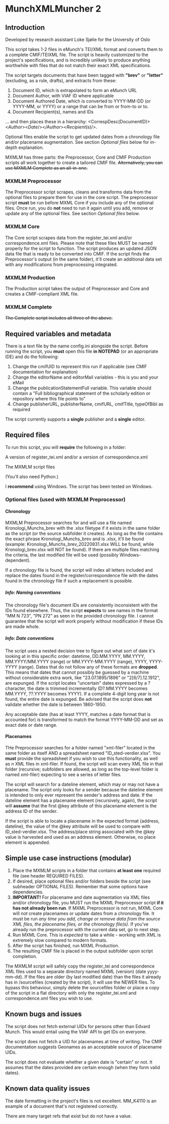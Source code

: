 # MunchXMLMuncher 2
## Introduction
Developed by research assistant Loke Sjølie for the University of Oslo

This script takes 1-2 files in eMunch's TEI/XML format and converts them to a complete CMIF/TEIXML file. The script is heavily customized to the project's specifications, and is incredibly unlikely to produce anything worthwhile with files that do not match their exact XML specifications.

The script targets documents that have been tagged with **"brev"** or **"letter"** (excluding, as a rule, drafts), and extracts from these:
1. Document ID, which is extrapolated to form an eMunch URL
2. Document Author, with VIAF ID where applicable
3. Document Authored Date, which is converted to YYYY-MM-DD (or YYYY-MM, or YYYY) or a range that can be from or from-to or to.
4. Document Recipient(s), names and IDs

... and then places these in a hierarchy: <CorrespDesc(DocumentID)><*Author*><*Date*/><*/Author*><*Recipient*(s)/>.

Optional files enable the script to get updated dates from a chronology file and/or placename augmentation. See section *Optional files* below for in-depth explanation.

MXMLM has three parts: the Preprocessor, Core and CMIF Production scripts all work together to create a tailored CMIF file. ~~Alternatively, you can use MXMLM Complete as an all-in-one.~~

### MXMLM Preprocessor
The Preprocessor script scrapes, cleans and transforms data from the optional files to prepare them for use in the core script. The preprocessor script **must** be run before MXML Core if you include any of the optional files. Once run, you do **not** need to run it again until you add, remove or update any of the optional files. See section *Optional files* below.

### MXMLM Core
The Core script scrapes data from the register_tei.xml and/or correspondence.xml files. Please note that these files MUST be named properly for the script to function. The script produces an updated JSON data file that is ready to be converted into CMIF. If the script finds the Preprocessor's output (in the same folder), it'll create an additional data set with any modifications from preprocessing integrated.

### MXMLM Production
The Production script takes the output of Preprocessor and Core and creates a CMIF-compliant XML file.

### MXMLM Complete
~~The Complete script includes all three of the above.~~

## Required variables and metadata
There is a text file by the name config.ini alongside the script. Before running the script, you **must** open this file **in NOTEPAD** (or an appropriate IDE) and do the following:
1. Change the cmifUID to represent this run if applicable (see CMIF documentation for explanation)
2. Change the editorName and editorMail variables - this is you and your eMail
3. Change the publicationStatementFull variable. This variable should contain a "Full bibliographical statement of the scholarly edition or repository where this file points to"
4. Change publisherURL, publisherName, cmifURL, cmifTitle, typeOfBibl as required

The script currently supports a **single** publisher and a **single** editor.

## Required files
To run this script, you will **require** the following in a folder:

A version of register_tei.xml and/or a version of correspondence.xml

The MXMLM script files

(You'll also need Python.)

I **recommend** using Windows. The script has been tested on Windows.

### Optional files (used with MXMLM Preprocessor)
#### Chronology
MXMLM Preprocessor searches for and will use a file named Kronologi_Munchs_brev with the .xlsx filetype if it exists in the same folder as the script (or the source subfolder it creates). As long as the file contains the exact phrase Kronologi_Munchs_brev and is .xlsx, it'll be found (example: Kronologi_Munchs_brev_20220831.xlsx WILL be found, while Kronologi_brev.xlsx will NOT be found). If there are multiple files matching the criteria, the last modified file will be used (possibly Windows-dependent).

If a chronology file is found, the script will index all letters included and replace the dates found in the register/correspondence file with the dates found in the chronology file if such a replacement is possible.

##### Info: Naming conventions
The chronology file's document IDs are consistently inconsistent with the IDs found elsewhere. Thus, the script **expects** to see names in the format "MM N 723", "PN 272" as seen in the provided chronology file. I cannot guarantee that the script will work properly without modification if these IDs are made whole.

##### Info: Date conventions
The script uses a nested decision tree to figure out what sort of date it's looking at in this specific order: datetime, DD.MM.YYYY, MM.YYYY, MM.YYYY/MM.YYYY (range) or MM.YYYY-MM.YYYY (range), YYYY, YYYY-YYYY (range). Dates that do not follow any of these formats are **dropped**. This means that dates that cannot possibly be guessed by a machine without considerable extra work, like "23.07.1895/1896" or "2[6/7].12.1912", are expunged. If the script locates "uncertain" dates expressed by a ? character, the date is trimmed incrementally (D?.MM.YYYY becomes MM.YYYY, ??.YYYY becomes YYYY). If a complete 4-digit long year is not found, the entire date is expunged. Be advised that the script does **not** validate whether the date is between 1860-1950.

Any acceptable date (has at least YYYY, matches a date format that is accounted for) is transformed to match the format YYYY-MM-DD and set as exact date or date range.

#### Placenames
THe Preprocessor searches for a folder named "xml-filer" located in the same folder as itself AND a spreadsheet named "ID_sted-verdier.xlsx". You **must** provide the spreadsheet if you wish to use this functionality, as well as *n* XML files in xml-filer. If found, the script will scan every XML file in that folder (recursive; subfolders are allowed, as long as the top-level folder is named xml-filer) expecting to see a series of letter files. 

The script will search for a dateline element, which may or may not have a placename. The script only looks for a sender because the dateline element is intended to only ever represent the sender's address and date. If the dateline element has a placename element (recursively, again), the script will **assume** that the first @key attribute of this placename element is the address ID of the sender.

If the script is able to locate a placename in the expected format (address, dateline), the value of the @key attribute will be used to compare with ID_sted-verdier.xlsx. The address/place string associated with the @key value is harvested and used as an address element. Otherwise, no place element is appended.

## Simple use case instructions (modular)

1. Place the MXMLM scripts in a folder that contains **at least one** required file (see header REQUIRED FILES).
2. If desired, place optional files and/or folders beside the script (see subheader OPTIONAL FILES). Remember that some options have dependencies.
3. **IMPORTANT!** For placename and date augmentation via XML files and/or chronology file, you MUST run the MXML Preprocessor script **if it has not already been run**. If MXML Preprocessor is not run, MXML Core will *not* create placenames or update dates from a chronology file. It must be run *any time you add, change or remove data from the source XML files, the placename files, or the chronology file(s)*. If you've already run the preprocessor with the current data set, go to next step.
4. Run MXML Core. This is *expected* to take a while - working with XML is extremely slow compared to modern formats.
5. After the script has finished, run MXML Production.
5. The resulting CMIF file is placed in the output subfolder upon script completion.

The MXMLM script will safely copy the register_tei and correspondence XML files used to a separate directory named MXML (version) (date yyyy-mm-dd). If the files are older (by last modified date) than the files it already has in /sourcefiles (created by the script), it will use the NEWER files. To bypass this behaviour, simply delete the sourcefiles folder or place a copy of the script in a flat directory with only the register_tei.xml and correspondence.xml files you wish to use.

## Known bugs and issues
The script does not fetch external UIDs for persons other than Edvard Munch. This would entail using the VIAF API to get IDs on everyone.

The script does not fetch a UID for placenames at time of writing. The CMIF documentation suggests Geonames as an acceptable source of placename UIDs.

The script does not evaluate whether a given date is "certain" or not. It assumes that the dates provided are certain enough (when they form valid dates).

## Known data quality issues
The date formatting in the project's files is not excellent. MM_K4110 is an example of a document that's not registered correctly.

There are many target refs that exist but do not have a value.